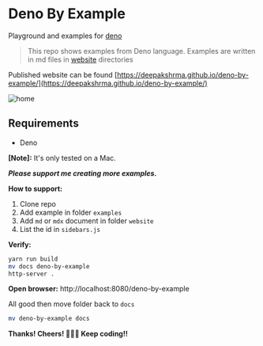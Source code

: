 # Deno By Example

Playground and examples for [deno](https://github.com/denoland/deno)

> This repo shows examples from Deno language. Examples are written in md files in [website](/website/) directories

Published website can be found [https://deepakshrma.github.io/deno-by-example/](https://deepakshrma.github.io/deno-by-example/)

![home](https://deepakshrma.github.io/deno-by-example/img/home_page_dino.jpg)

## Requirements

- Deno

**[Note]:** It's only tested on a Mac.

**_Please support me creating more examples._**

**How to support:**

1. Clone repo
2. Add example in folder `examples`
3. Add `md` or `mdx` document in folder `website`
4. List the id in `sidebars.js`

**Verify:**

```bash
yarn run build
mv docs deno-by-example
http-server .
```

**Open browser:** http://localhost:8080/deno-by-example

All good then move folder back to `docs`

```bash
mv deno-by-example docs
```

**Thanks! Cheers! 🥂🍻🍻 Keep coding!!**
